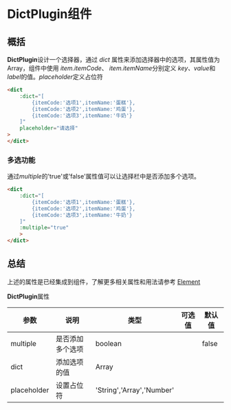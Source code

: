 # DictPlugin组件  

## 概括  
**DictPlugin**设计一个选择器，通过 *dict* 属性来添加选择器中的选项，其属性值为Array，组件中使用 *item.itemCode*、 *item.itemName*分别定义 *key、value*和 *label*的值。*placeholder*定义占位符
```html
<dict
    :dict="[
        {itemCode:'选项1',itemName:'蛋糕'},
        {itemCode:'选项2',itemName:'鸡蛋'},
        {itemCode:'选项3',itemName:'牛奶'}
    ]"
    placeholder="请选择"
>
</dict> 
```  

### 多选功能
通过*multiple*的'true'或'false'属性值可以让选择栏中是否添加多个选项。
```html
<dict
    :dict="[
        {itemCode:'选项1',itemName:'蛋糕'},
        {itemCode:'选项2',itemName:'鸡蛋'},
        {itemCode:'选项3',itemName:'牛奶'}
    ]"
    :multiple="true"
    >
</dict>
```
## 总结
上述的属性是已经集成到组件，了解更多相关属性和用法请参考 [Element](http://element-cn.eleme.io/#/zh-CN/component/select)

**DictPlugin**属性

| 参数        | 说明             | 类型                      | 可选值 | 默认值 |
| ----------- | ---------------- | ------------------------- | ------ | ------ |
| multiple    | 是否添加多个选项 | boolean                   |        | false  |
| dict        | 添加选项的值       | Array                    | ||
| placeholder | 设置占位符       | 'String','Array','Number' |||